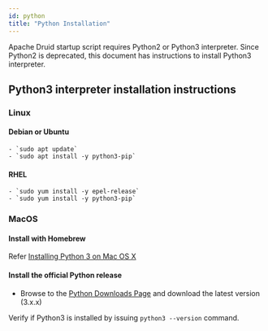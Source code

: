 ```yaml
---
id: python
title: "Python Installation"
---
```


<!--
  ~ Licensed to the Apache Software Foundation (ASF) under one
  ~ or more contributor license agreements.  See the NOTICE file
  ~ distributed with this work for additional information
  ~ regarding copyright ownership.  The ASF licenses this file
  ~ to you under the Apache License, Version 2.0 (the
  ~ "License"); you may not use this file except in compliance
  ~ with the License.  You may obtain a copy of the License at
  ~
  ~   http://www.apache.org/licenses/LICENSE-2.0
  ~
  ~ Unless required by applicable law or agreed to in writing,
  ~ software distributed under the License is distributed on an
  ~ "AS IS" BASIS, WITHOUT WARRANTIES OR CONDITIONS OF ANY
  ~ KIND, either express or implied.  See the License for the
  ~ specific language governing permissions and limitations
  ~ under the License.
  -->

Apache Druid startup script requires Python2 or Python3 interpreter. 
Since Python2 is deprecated, this document has instructions to install Python3 interpreter.

## Python3 interpreter installation instructions

### Linux

#### Debian or Ubuntu
    - `sudo apt update`
    - `sudo apt install -y python3-pip`
#### RHEL
    - `sudo yum install -y epel-release`
    - `sudo yum install -y python3-pip`

### MacOS

#### Install with Homebrew
Refer [Installing Python 3 on Mac OS X](https://docs.python-guide.org/starting/install3/osx/)

#### Install the official Python release
* Browse to the [Python Downloads Page](https://www.python.org/downloads/) and download the latest version (3.x.x)

Verify if Python3 is installed by issuing `python3 --version` command.


